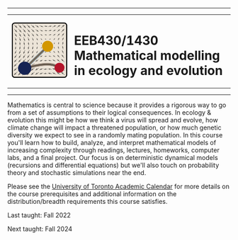 <hr>
<center>
<table style="border: none;">
	<td style="border: none;">
		<img style="width: 10vh;" src='images/favicon.svg'></img>
	</td>
	<td style="border: none;">
		<h1>EEB430/1430 <br> Mathematical modelling in ecology and evolution</h1>
	</td>
</table>
</center>
<hr>

Mathematics is central to science because it provides a rigorous way to go from a set of assumptions to their logical consequences. In ecology & evolution this might be how we think a virus will spread and evolve, how climate change will impact a threatened population, or how much genetic diversity we expect to see in a randomly mating population. In this course you'll learn how to build, analyze, and interpret mathematical models of increasing complexity through readings, lectures, homeworks, computer labs, and a final project. Our focus is on deterministic dynamical models (recursions and differential equations) but we'll also touch on probability theory and stochastic simulations near the end.

Please see the [University of Toronto Academic Calendar](https://artsci.calendar.utoronto.ca/course/eeb430h1) for more details on the course prerequisites and additional information on the distribution/breadth requirements this course satisfies.

Last taught: Fall 2022

Next taught: Fall 2024
